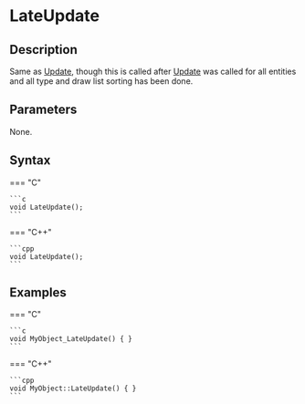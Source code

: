 # LateUpdate

## Description
Same as [Update](Update.md), though this is called after [Update](Update.md) was called for all entities and all type and draw list sorting has been done.

## Parameters
None.

## Syntax
=== "C"

	```c
	void LateUpdate();
	```

=== "C++"

	```cpp
	void LateUpdate();
	```

## Examples
=== "C"

	```c
	void MyObject_LateUpdate() { }
	```

=== "C++"

	```cpp
	void MyObject::LateUpdate() { }
	```